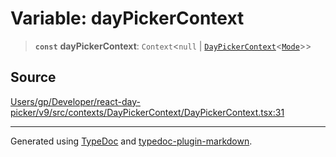 # Variable: dayPickerContext

> **`const`** **dayPickerContext**: `Context`\<`null` \| [`DayPickerContext`](/api/type-aliases/DayPickerContext.md)\<[`Mode`](/api/type-aliases/Mode.md)\>\>

## Source

[Users/gp/Developer/react-day-picker/v9/src/contexts/DayPickerContext/DayPickerContext.tsx:31](https://github.com/gpbl/react-day-picker/blob/005599683/src/contexts/DayPickerContext/DayPickerContext.tsx#L31)

***

Generated using [TypeDoc](https://typedoc.org) and [typedoc-plugin-markdown](https://typedoc-plugin-markdown.org).
